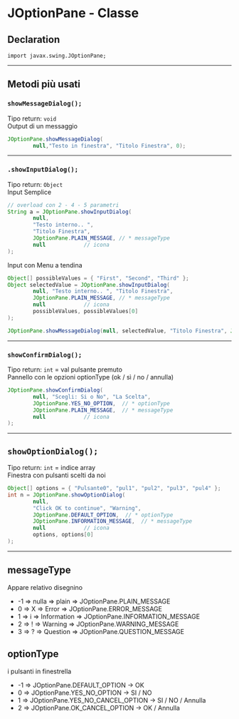 # JOptionPane - Classe 
## Declaration
`import javax.swing.JOptionPane;`

---
## Metodi più usati

### `showMessageDialog();`
Tipo return: `void`  
Output di un messaggio  
```java
JOptionPane.showMessageDialog(
        null,"Testo in finestra", "Titolo Finestra", 0);
```

---
### `.showInputDialog();`
Tipo return: `Object`  
Input Semplice   
```java
// overload con 2 - 4 - 5 parametri
String a = JOptionPane.showInputDialog(
        null, 
        "Testo interno.. ", 
        "Titolo Finestra", 
        JOptionPane.PLAIN_MESSAGE, // * messageType
        null            // icona
);
```

Input con Menu a tendina
```java
Object[] possibleValues = { "First", "Second", "Third" };
Object selectedValue = JOptionPane.showInputDialog(
        null, "Testo interno.. ", "Titolo Finestra",
        JOptionPane.PLAIN_MESSAGE, // * messageType
        null            // icona
        possibleValues, possibleValues[0]
);

JOptionPane.showMessageDialog(null, selectedValue, "Titolo Finestra", JOptionPane.WARNING_MESSAGE);
```

---
### `showConfirmDialog();`
Tipo return: `int` = val pulsante premuto  
Pannello con le opzioni optionType (ok / sì / no / annulla)
```java
JOptionPane.showConfirmDialog(
        null, "Scegli: Si o No", "La Scelta", 
        JOptionPane.YES_NO_OPTION,  // * optionType
        JOptionPane.PLAIN_MESSAGE,  // * messageType
        null            // icona
);
```

---
## `showOptionDialog();`
Tipo return: `int` = indice array  
Finestra con pulsanti scelti da noi
```java
Object[] options = { "Pulsante0", "pul1", "pul2", "pul3", "pul4" };
int n = JOptionPane.showOptionDialog(
        null, 
        "Click OK to continue", "Warning",
        JOptionPane.DEFAULT_OPTION,  // * optionType
        JOptionPane.INFORMATION_MESSAGE,  // * messageType
        null            // icona
        options, options[0]
);
```

---

## messageType
Appare relativo disegnino
* -1 => nulla => plain     => JOptionPane.PLAIN_MESSAGE
*  0 => X   => Error       => JOptionPane.ERROR_MESSAGE
*  1 => i   => Information => JOptionPane.INFORMATION_MESSAGE
*  2 => !   => Warning     => JOptionPane.WARNING_MESSAGE
*  3 => ?   => Question    => JOptionPane.QUESTION_MESSAGE

## optionType
i pulsanti in finestrella
* -1 => JOptionPane.DEFAULT_OPTION  -> OK
* 0 => JOptionPane.YES_NO_OPTION  -> SI / NO
* 1 => JOptionPane.YES_NO_CANCEL_OPTION -> SI / NO / Annulla
* 2 => JOptionPane.OK_CANCEL_OPTION -> OK / Annulla